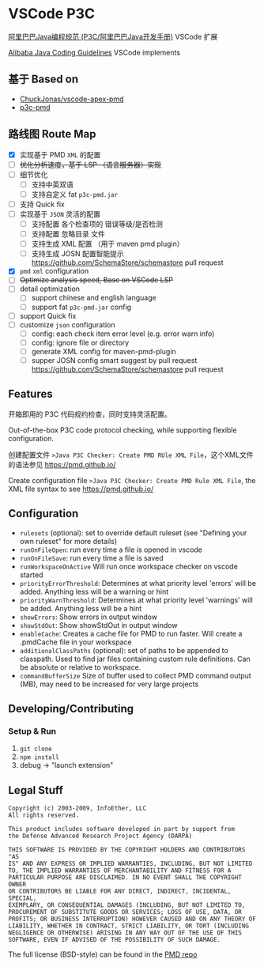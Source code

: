 # VSCode P3C

<!-- [![Build Status](https://travis-ci.org/ChuckJonas/vscode-apex-pmd.svg?branch=master)](https://travis-ci.org/ChuckJonas/vscode-apex-pmd) -->

[阿里巴巴Java编程规范 (P3C/阿里巴巴Java开发手册)][p3c-websit] VSCode 扩展

[Alibaba Java Coding Guidelines][p3c-websit] VSCode implements

## 基于 Based on

* [ChuckJonas/vscode-apex-pmd](https://github.com/ChuckJonas/vscode-apex-pmd)
* [p3c-pmd](https://github.com/alibaba/p3c/tree/master/p3c-pmd)

## 路线图 Route Map

* [x] 实现基于 PMD `XML` 的配置
* [ ] ~~优化分析速度，基于 LSP （语言服务器）实现~~
* [ ] 细节优化
  * [ ] 支持中英双语
  * [ ] 支持自定义 fat `p3c-pmd.jar`
* [ ] 支持 Quick fix
* [ ] 实现基于 `JSON` 灵活的配置
  * [ ] 支持配置 各个检查项的 错误等级/是否检测
  * [ ] 支持配置 忽略目录 文件
  * [ ] 支持生成 XML 配置 （用于 maven pmd plugin）
  * [ ] 支持生成 JOSN 配置智能提示 https://github.com/SchemaStore/schemastore pull request

* [x] `pmd` `xml` configuration
* [ ] ~~Optimize analysis speed, Base on VSCode LSP~~
* [ ] detail optimization
  * [ ] support chinese and english language
  * [ ] support fat `p3c-pmd.jar` config
* [ ] support Quick fix
* [ ] customize `json` configuration
    * [ ] config: each check item error level (e.g. error warn info)
    * [ ] config: ignore file or directory
    * [ ] generate XML config for maven-pmd-plugin
    * [ ] supper JOSN config smart suggest by pull request https://github.com/SchemaStore/schemastore pull request

## Features

<!-- ![Apex PMD](https://raw.githubusercontent.com/ChuckJonas/vscode-apex-pmd/master/images/apex-pmd.gif)

### Current actions Supported

- Run analysis on file open
- Run analysis on file save
- Run analysis on entire workspace
- Run analysis on single file
- Ability to define your own ruleset

## System Requirements

- Must have JRE >= 1.7 installed and in path
- See [PMD System Requirements](https://pmd.github.io/pmd-6.11.0/pmd_userdocs_installation.html#requirements) for more details -->

开箱即用的 P3C 代码规约检查，同时支持灵活配置。

Out-of-the-box P3C code protocol checking, while supporting flexible configuration.

创建配置文件 `>Java P3C Checker: Create PMD RUle XML File`，这个XML文件的语法参见 https://pmd.github.io/

Create configuration file `>Java P3C Checker: Create PMD Rule XML File`, the XML file syntax to see https://pmd.github.io/

## Configuration

* `rulesets` (optional): set to override default ruleset (see "Defining your own ruleset" for more details)
* `runOnFileOpen`: run every time a file is opened in vscode
* `runOnFileSave`: run every time a file is saved
* `runWorkspaceOnActive` Will run once workspace checker on vscode started
* `priorityErrorThreshold`: Determines at what priority level 'errors' will be added. Anything less will be a warning or hint
* `priorityWarnThreshold`: Determines at what priority level 'warnings' will be added. Anything less will be a hint
* `showErrors`: Show errors in output window
* `showStdOut`: Show showStdOut in output window
* `enableCache`: Creates a cache file for PMD to run faster. Will create a .pmdCache file in your workspace
* `additionalClassPaths` (optional): set of paths to be appended to classpath. Used to find jar files containing custom rule definitions. Can be absolute or relative to workspace.
* `commandBufferSize` Size of buffer used to collect PMD command output (MB), may need to be increased for very large projects

<!-- 

### Defining your own "Ruleset"

I recommend you use the [default ruleset](https://github.com/ChuckJonas/vscode-apex-pmd/blob/master/rulesets/apex_ruleset.xml) as a starting point.

Set `apexPMD.rulesets` string array to reference your custom rulesets. You can either use the absolute paths, or a relative paths from your workspace (EG `my-apex-rules.xml`).

You can also mention the default ruleset in `apexPMD.rulesets`. To do this add `default` value to the array.

[Apex Ruleset Reference](https://pmd.github.io/pmd-6.11.0/pmd_rules_apex.html)

NOTE: If you move away from the default ruleset in an sfdx project, make sure to exclude the `.sfdx` generated classes by keeping this line:

`<exclude-pattern>.*/.sfdx/.*</exclude-pattern>`

### Using custom rules written in Java

If you want to use your own [custom rules](https://pmd.github.io/latest/pmd_userdocs_extending_writing_pmd_rules.html) from a jar file, then the jar file must be on the classpath. By default, the PMD folder and the workspace root folder are included in the classpath. You can add further folders using the `additionalClassPaths` setting.  This ["Hello world"](https://github.com/andrewgilbertsagecom/pmd-custom-rule-sample) example is a good starting place for beginners. -->

## Developing/Contributing

### Setup & Run

1. `git clone`
1. `npm install`
1. debug -> "launch extension"

<!-- ### Upgrading PMD

`npm run update-pmd`

Any pull request submitted with updates to PMD MUST BE "CHECKSUMED"! -->

## Legal Stuff

```
Copyright (c) 2003-2009, InfoEther, LLC
All rights reserved.

This product includes software developed in part by support from
the Defense Advanced Research Project Agency (DARPA)

THIS SOFTWARE IS PROVIDED BY THE COPYRIGHT HOLDERS AND CONTRIBUTORS "AS
IS" AND ANY EXPRESS OR IMPLIED WARRANTIES, INCLUDING, BUT NOT LIMITED
TO, THE IMPLIED WARRANTIES OF MERCHANTABILITY AND FITNESS FOR A
PARTICULAR PURPOSE ARE DISCLAIMED. IN NO EVENT SHALL THE COPYRIGHT OWNER
OR CONTRIBUTORS BE LIABLE FOR ANY DIRECT, INDIRECT, INCIDENTAL, SPECIAL,
EXEMPLARY, OR CONSEQUENTIAL DAMAGES (INCLUDING, BUT NOT LIMITED TO,
PROCUREMENT OF SUBSTITUTE GOODS OR SERVICES; LOSS OF USE, DATA, OR
PROFITS; OR BUSINESS INTERRUPTION) HOWEVER CAUSED AND ON ANY THEORY OF
LIABILITY, WHETHER IN CONTRACT, STRICT LIABILITY, OR TORT (INCLUDING
NEGLIGENCE OR OTHERWISE) ARISING IN ANY WAY OUT OF THE USE OF THIS
SOFTWARE, EVEN IF ADVISED OF THE POSSIBILITY OF SUCH DAMAGE.
```

The full license (BSD-style) can be found in the [PMD repo](https://github.com/pmd/pmd/blob/master/LICENSE)

[p3c-websit]: https://developer.aliyun.com/special/tech-java "P3C"
